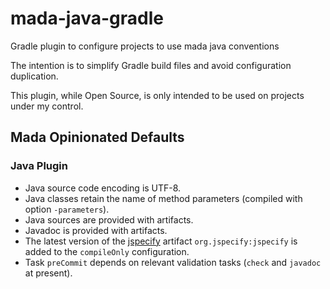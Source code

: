 # mada-java-gradle

Gradle plugin to configure projects to use mada java conventions

The intention is to simplify Gradle build files and avoid configuration duplication.


This plugin, while Open Source, is only intended to be used on projects under my control.

## Mada Opinionated Defaults

### Java Plugin

* Java source code encoding is UTF-8.
* Java classes retain the name of method parameters (compiled with option `-parameters`).
* Java sources are provided with artifacts.
* Javadoc is provided with artifacts.
* The latest version of the [jspecify](https://jspecify.dev/) artifact `org.jspecify:jspecify` is added to the `compileOnly` configuration.
* Task `preCommit` depends on relevant validation tasks (`check` and `javadoc` at present).
